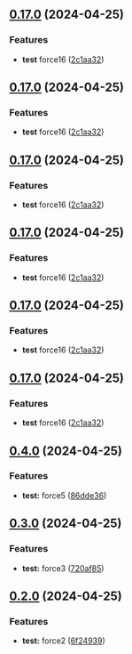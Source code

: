 ## [0.17.0](https://github.com/rocketclimb/rocketicons/compare/0.15.0...0.17.0) (2024-04-25)

### Features

- **test** force16 ([2c1aa32](https://github.com/rocketclimb/rocketicons/commit/2c1aa32d4bb9de139c69ec21ec5cbb826e687c01))

## [0.17.0](https://github.com/rocketclimb/rocketicons/compare/0.15.0...0.17.0) (2024-04-25)

### Features

- **test** force16 ([2c1aa32](https://github.com/rocketclimb/rocketicons/commit/2c1aa32d4bb9de139c69ec21ec5cbb826e687c01))

## [0.17.0](https://github.com/rocketclimb/rocketicons/compare/0.15.0...0.17.0) (2024-04-25)

### Features

- **test** force16 ([2c1aa32](https://github.com/rocketclimb/rocketicons/commit/2c1aa32d4bb9de139c69ec21ec5cbb826e687c01))

## [0.17.0](https://github.com/rocketclimb/rocketicons/compare/0.15.0...0.17.0) (2024-04-25)

### Features

- **test** force16 ([2c1aa32](https://github.com/rocketclimb/rocketicons/commit/2c1aa32d4bb9de139c69ec21ec5cbb826e687c01))

## [0.17.0](https://github.com/rocketclimb/rocketicons/compare/0.15.0...0.17.0) (2024-04-25)

### Features

- **test** force16 ([2c1aa32](https://github.com/rocketclimb/rocketicons/commit/2c1aa32d4bb9de139c69ec21ec5cbb826e687c01))

## [0.17.0](https://github.com/rocketclimb/rocketicons/compare/0.15.0...0.17.0) (2024-04-25)

### Features

- **test** force16 ([2c1aa32](https://github.com/rocketclimb/rocketicons/commit/2c1aa32d4bb9de139c69ec21ec5cbb826e687c01))

## [0.4.0](https://github.com/rocketclimb/rocketicons/compare/0.3.0...0.4.0) (2024-04-25)

### Features

- **test:** force5 ([86dde36](https://github.com/rocketclimb/rocketicons/commit/86dde360cd4c7a4e714aab1adedea4048c88526e))

## [0.3.0](https://github.com/rocketclimb/rocketicons/compare/0.2.0...0.3.0) (2024-04-25)

### Features

- **test:** force3 ([720af85](https://github.com/rocketclimb/rocketicons/commit/720af854925496fa34ba4b9338ffc3ac00ad034f))

## [0.2.0](https://github.com/rocketclimb/rocketicons/compare/0.13.0...0.2.0) (2024-04-25)

### Features

- **test:** force2 ([6f24939](https://github.com/rocketclimb/rocketicons/commit/6f24939fce0d97ccfd1489c7e866f8db3532cdc7))
